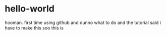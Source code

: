# hello-world


hooman.
first time using github and dunno what to do and the tutorial said i have to make this soo this is
